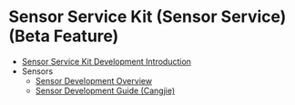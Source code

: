 # Sensor Service Kit (Sensor Service) (Beta Feature)

- [Sensor Service Kit Development Introduction](sensor/cj-sensorservice-kit-intro.md)
- Sensors
  - [Sensor Development Overview](sensor/cj-sensor-overview.md)
  - [Sensor Development Guide (Cangjie)](sensor/cj-sensor-guidelines.md)